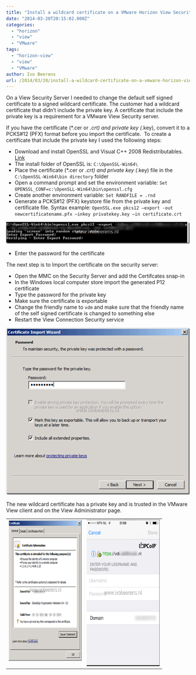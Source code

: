 ```yaml
---
title: "Install a wildcard certificate on a VMware Horizon View Security Server"
date: "2014-03-20T20:15:02.000Z"
categories: 
  - "horizon"
  - "view"
  - "VMware"
tags: 
  - "horizon-view"
  - "view"
  - "VMware"
author: Ivo Beerens
url: /2014/03/20/install-a-wildcard-certificate-on-a-vmware-horizon-view-security-server/
---
```


On a View Security Server I needed to change the default self signed certificate to a signed wildcard certificate. The customer had a wildcard certificate that didn’t include the private key. A certificate that include the private key is a requirement for a VMware View Security server.

If you have the certificate (*.cer or *.crt) and private key (*.key), convert it to a PCKS#12 (PFX) format before you import the certificate.  To create a certificate that include the private key I used the following steps:

- Download and install OpenSSL and Visual C++ 2008 Redistributables. [Link](http://slproweb.com/products/Win32OpenSSL.html)
- The install folder of OpenSSL is: `C:\OpenSSL-Win64\`
- Place the certificate (*.cer or *.crt) and private key (*.key) file in the `C:\OpenSSL-Win64\bin directory` folder
- Open a command prompt and set the environment variable: `Set OPENSSL_CONF=c:\OpenSLL-Win64\bin\openssl.cfg`
- Create another environment variable: `Set RANDFILE = .rnd`
- Generate a PCKS#12 (PFX) keystore file from the private key and certificate file. Syntax example: `OpenSSL.exe pkcs12 –export -out newcertificatename.pfx –inkey privatekey.key –in certificate.crt`

[![image](images/image_thumb3.png "image")](images/image3.png)

- Enter the password for the certificate

The next step is to Import the certificate on the security server:

- Open the MMC on the Security Server and add the Certifcates snap-in
- In the Windows local computer store import the generated P12 certificate
- Type the password for the private key
- Make sure the certificate is exportable
- Change the friendly name to `vdm` and make sure that the friendly name of the self signed certificate is changed to something else
- Restart the View Connection Security service

[![image](images/image_thumb4.png "image")](images/image4.png)

The new wildcard certificate has a private key and is trusted in the VMware View client and on the View Administrator page.

<table border="0" width="400" cellspacing="0" cellpadding="2"><tbody><tr><td valign="top" width="200"><a href="images/image5.png"><img style="display: inline; border: 0px;" title="image" src="images/image_thumb5.png" alt="image" width="308" height="385" border="0"></a></td><td valign="top" width="200"><a href="https://www.ivobeerens.nl/wp-content/uploads/2014/03/image6.png"><img style="display: inline; border: 0px;" title="image" src="images/image_thumb6.png" alt="image" width="265" height="400" border="0"></a></td></tr></tbody></table>